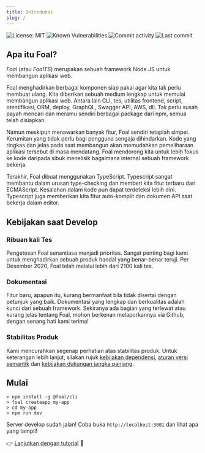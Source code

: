 ```yaml
---
title: Introduksi
slug: /
---
```


![License: MIT](https://img.shields.io/badge/License-MIT-blue.svg)
![Known Vulnerabilities](https://snyk.io/test/github/foalts/foal/badge.svg)
![Commit activity](https://img.shields.io/github/commit-activity/y/FoalTS/foal.svg)
![Last commit](https://img.shields.io/github/last-commit/FoalTS/foal.svg)

## Apa itu Foal?

*Foal* (atau *FoalTS*) merupakan sebuah framework Node.JS untuk membangun aplikasi web.

Foal menghadirkan berbagai komponen siap pakai agar kita tak perlu membuat ulang. Kita diberikan sebuah medium lengkap untuk memulai membangun aplikasi web. Antara lain CLI, tes, utilitas frontend, script, otentifikasi, ORM, deploy, GraphQL, Swagger API, AWS, dll. Tak perlu susah payah mencari dan meramu sendiri berbagai package dari npm, semua telah disiapkan.

Namun meskipun menawarkan banyak fitur, Foal sendiri tetaplah simpel. Kerumitan yang tidak perlu bagi pengguna sengaja dihindarkan. Kode yang ringkas dan jelas pada saat membangun akan memudahkan pemeliharaan aplikasi tersebut di masa mendatang. Foal mendorong kita untuk lebih fokus ke kode daripada sibuk menelisik bagaimana internal sebuah framework bekerja.

Terakhir, Foal dibuat menggunakan TypeScript. Typescript sangat membantu dalam urusan type-checking dan memberi kita fitur terbaru dari ECMAScript. Kesalahan dalam kode pun dapat terdeteksi lebih dini. Typescript juga memberikan kita fitur auto-komplit dan dokumen API saat bekerja dalam editor.

## Kebijakan saat Develop

### Ribuan kali Tes

Pengetesan Foal senantiasa menjadi prioritas. Sangat penting bagi kami untuk menghadirkan sebuah produk handal yang benar-benar teruji. Per Desember 2020, Foal telah melalui lebih dari 2100 kali tes. 

### Dokumentasi

Fitur baru, apapun itu, kurang bermanfaat bila tidak disertai dengan petunjuk yang baik. Dokumentasi yang lengkap dan berkualitas adalah kunci dari sebuah framework. Sekiranya ada bagian yang terlewat atau kurang jelas tentang Foal, mohon berkenan melaporkannya via Github, dengan senang hati kami terima! 

### Stabilitas Produk

Kami mencurahkan segenap perhatian atas stabilitas produk. Untuk keterangan lebih lanjut, silakan rujuk [kebijakan dependensi](https://github.com/FoalTS/foal/blob/master/.github/CONTRIBUTING.MD#dependency-policy), [aturan versi semantik](https://github.com/FoalTS/foal/blob/master/.github/CONTRIBUTING.MD#semantic-versioning) dan [kebijakan dukungan jangka panjang](https://github.com/FoalTS/foal/blob/master/.github/CONTRIBUTING.MD#long-term-support-policy-and-schedule).

## Mulai

```
> npm install -g @foal/cli
> foal createapp my-app
> cd my-app
> npm run dev
```

Server develop sudah jalan! Coba buka `http://localhost:3001` dan lihat apa yang tampil!

👉 [Lanjutkan dengan tutorial](./tutorials/simple-todo-list/1-installation) 🌱
